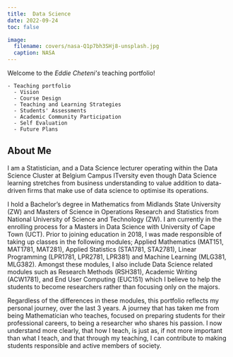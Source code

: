 ```yaml
---
title:  Data Science
date: 2022-09-24
toc: false

image:
  filename: covers/nasa-Q1p7bh3SHj8-unsplash.jpg
  caption: NASA
---
```


Welcome to the _Eddie Cheteni's_ teaching portfolio!



```markmap {height="200px"}
- Teaching portfolio
  - Vision 
  - Course Design
  - Teaching and Learning Strategies
  - Students' Assessments
  - Academic Community Participation
  - Self Evaluation
  - Future Plans
```
## About Me

I am a Statistician, and a Data Science lecturer operating within the Data Science Cluster at Belgium Campus ITversity even though Data Science learning stretches from business understanding to value addition to data-driven firms that make use of data science to optimise its operations.

I hold a Bachelor’s degree in Mathematics from Midlands State University (ZW) and Masters of Science in Operations Research and Statistics from National University of Science and Technology (ZW). I am currently in the enrolling process for a Masters in Data Science with University of Cape Town (UCT). Prior to joining education in 2018, I was made responsible of taking up classes in the following modules; Applied Mathematics (MAT151, MAT1781, MAT281), Applied Statistics (STA1781, STA2781), Linear Programming (LPR1781, LPR2781, LPR381) and Machine Learning (MLG381, MLG382). Amongst these modules, I also include Data Science related modules such as Research Methods (RSH381), Academic Writing (ACW1781), and End User Computing (EUC151) which I believe to help the students to become researchers rather than focusing only on the majors.

Regardless of the differences in these modules, this portfolio reflects my personal journey, over the last 3 years. A journey that has taken me from being Mathematician who teaches, focused on preparing students for their professional careers, to being a researcher who shares his passion. I now understand more clearly, that how I teach, is just as, if not more important than what I teach, and that through my teaching, I can contribute to making students responsible and active members of society.
